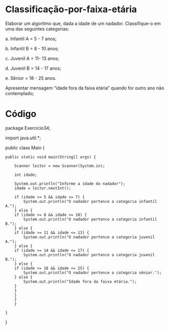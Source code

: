 # Classificação-por-faixa-etária

Elaborar um algorítmo que, dada a idade de um nadador. Classifique-o em uma das seguintes categorias:

a. Infantil A = 5 - 7 anos;

b. Infantil B = 8 - 10 anos;

c. Juvenil A = 11- 13 anos;

d. Juvenil B = 14 - 17 anos;

e. Sênior = 18 - 25 anos.

Apresentar mensagem “idade fora da faixa etária” quando for outro ano não contemplado;

# Código
package Exercicio34;

import java.util.*;

public class Main {

    public static void main(String[] args) {
        
        Scanner leitor = new Scanner(System.in);
        
        int idade;
        
        System.out.println("Informe a idade do nadador");
        idade = leitor.nextInt();
        
        if (idade >= 5 && idade <= 7) {
            System.out.println("O nadador pertence a categoria infantil A.");
        } else {
        if (idade >= 8 && idade <= 10) {
            System.out.println("O nadador pertence a categoria infantil B.");
        } else {
        if (idade >= 11 && idade <= 13) {
            System.out.println("O nadador pertence a categoria juvenil A.");
        } else {
        if (idade >= 14 && idade <= 17) {
            System.out.println("O nadador pertence a categoria juvenil B.");
        } else {
        if (idade >= 18 && idade <= 25) {
            System.out.println("O nadador pertence a categoria sênior.");
        } else {
            System.out.println("Idade fora da faixa etária.");
        }
        }
        }
        }
        }
        
    }
    
}

